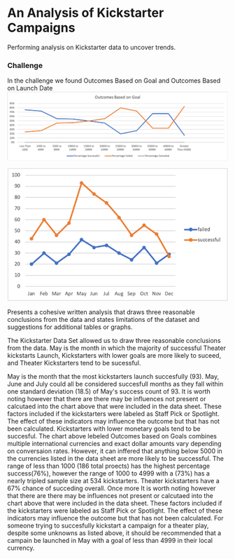 # An Analysis of Kickstarter Campaigns
Performing analysis on Kickstarter data to uncover trends.
### Challenge
In the challenge we found Outcomes Based on Goal and Outcomes Based on Launch Date
![](Outcomes%20Based%20on%20Goal.png)

![](Outcomes%20Based%20on%20Launch%20Date.png)

Presents a cohesive written analysis that draws three reasonable conclusions from the data and states limitations of the dataset and suggestions for additional tables or graphs.


The Kickstarter Data Set allowed us to draw three reasonable conclusions from the data. May is the month in which the majority of successful Theater kickstarts Launch, Kickstarters with lower goals are more likely to suceed, and Theater Kickstarters tend to be sucessful. 

May is the month that the most kickstarters launch succesfully (93). May, June and July could all be considered succesfull months as they fall within one standard deviation (18.5) of May's success count of 93. It is worth noting however that there are there may be influences not present or calcutaed into the chart above that were included in the data sheet.  These factors included if the kickstarters were labeled as Staff Pick or Spotlight. The effect of these indicators may influence the outcome but that has not been calculated. 
Kickstarters with lower monetary goals tend to be succesful.  The chart above lebeled Outcomes based on Goals combines multiple international currencies and exact dollar amounts vary depending on conversaion rates. However, it can inffered that anything below 5000 in the currencies listed in the data sheet are more likely to be successful. The range of less than 1000 (186 total proects) has the highest percentage success(76%), however the range of 1000 to 4999 with a (73%) has a nearly tripled sample size at 534 kickstarters.
Theater kickstarters have a 67% chance of succeding overall. Once more It is worth noting however that there are there may be influences not present or calcutaed into the chart above that were included in the data sheet.  These factors included if the kickstarters were labeled as Staff Pick or Spotlight. The effect of these indicators may influence the outcome but that has not been calculated. 
For someone trying to succesfully kickstart a campaign for a theater play, despite some unknowns as listed above, it should be recommended that a campain be launched in May with a goal of less than 4999 in their local currency.  
